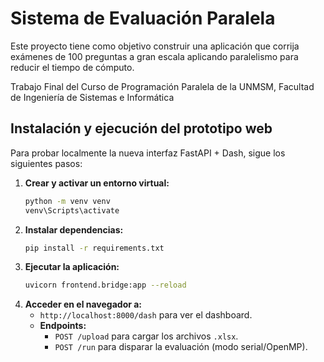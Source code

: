 # Sistema de Evaluación Paralela

Este proyecto tiene como objetivo construir una aplicación que corrija exámenes de 100 preguntas a gran escala aplicando paralelismo para reducir el tiempo de cómputo.

Trabajo Final del Curso de Programación Paralela de la UNMSM, Facultad de Ingeniería de Sistemas e Informática

## Instalación y ejecución del prototipo web

Para probar localmente la nueva interfaz FastAPI + Dash, sigue los siguientes pasos:

1.  **Crear y activar un entorno virtual:**
    ```bash
    python -m venv venv
    venv\Scripts\activate
    ```
2.  **Instalar dependencias:**
    ```bash
    pip install -r requirements.txt
    ```
3.  **Ejecutar la aplicación:**
    ```bash
    uvicorn frontend.bridge:app --reload
    ```
4.  **Acceder en el navegador a:**
    -   `http://localhost:8000/dash` para ver el dashboard.
    -   **Endpoints:**
        -   `POST /upload` para cargar los archivos `.xlsx`.
        -   `POST /run` para disparar la evaluación (modo serial/OpenMP).